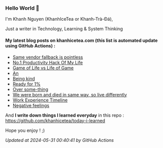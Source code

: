 ### Hello World 👋

I'm Khanh Nguyen (KhanhIceTea or Khanh-Trà-Đá),

Just a writer in Technology, Learning & System Thinking

#### My latest blog posts on khanhicetea.com (this list is automated update using GitHub Actions) :

- [Same vendor fallback is pointless](https://khanhicetea.com/posts/same-vendor-fallback-is-pointless/)
- [No.1 Productivity Hack Of My Life](https://khanhicetea.com/posts/productivity-hack-just-ship-the-shit/)
- [Game of Life vs Life of Game](https://khanhicetea.com/posts/game-of-life/)
- [An](https://khanhicetea.com/posts/an-lil-wuyn/)
- [Being kind](https://khanhicetea.com/posts/being-kind-is-a-human-choice/)
- [Ready for 1%](https://khanhicetea.com/posts/ready-for-1-percent/)
- [Over some-thing](https://khanhicetea.com/posts/over-something/)
- [We were born and died in same way, so live differently](https://khanhicetea.com/posts/live-different/)
- [Work Experience Timeline](https://khanhicetea.com/posts/work-experience-timeline/)
- [Negative feelings](https://khanhicetea.com/posts/negative-feelings/)

And **I write down things I learned everyday** in this repo : https://github.com/khanhicetea/today-i-learned

Hope you enjoy ! ;)

*Updated at 2024-05-31 00:40:41 by GitHub Actions*